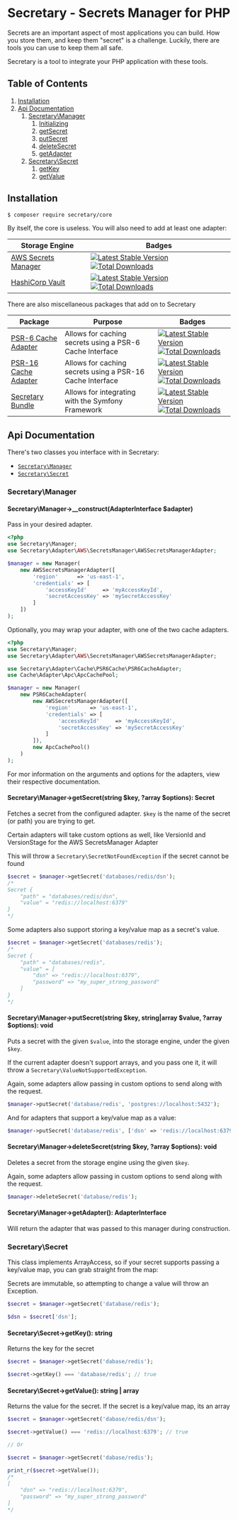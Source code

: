 # Secretary - Secrets Manager for PHP

Secrets are an important aspect of most applications you can build. How you store them, and keep them "secret" is a challenge.
Luckily, there are tools you can use to keep them all safe. 

Secretary is a tool to integrate your PHP application with these tools.

## Table of Contents

1. [Installation](#installation)
2. [Api Documentation](#api-documentation)
    1. [Secretary\Manager](#manager-class)
        1. [Initializing](#manager-constructor)
        2. [getSecret](#manager-getSecret)
        3. [putSecret](#manager-putSecret)
        4. [deleteSecret](#manager-deleteSecret)
        5. [getAdapter](#manager-getAdapter)
    2. [Secretary\Secret](#secret-class)
        1. [getKey](#secret-getKey)
        1. [getValue](#secret-getValue)

## Installation

```bash
$ composer require secretary/core
```

By itself, the core is useless. You will also need to add at least one adapter:

| Storage Engine | Badges |
| -------------- | -------- |
| [AWS Secrets Manager][aws-secrets-manager-adapter] | [![Latest Stable Version](https://poser.pugx.org/secretary/php-aws-secrets-manager-adapter/version)](https://packagist.org/packages/secretary/php-aws-secrets-manager-adapter) [![Total Downloads](https://poser.pugx.org/secretary/php-aws-secrets-manager-adapter/downloads)](https://packagist.org/packages/secretary/php-aws-secrets-manager-adapter) |
| [HashiCorp Vault][hashicorp-vault-adapter] | [![Latest Stable Version](https://poser.pugx.org/secretary/php-hashicorp-vault-adapter/version)](https://packagist.org/packages/secretary/php-hashicorp-vault-adapter) [![Total Downloads](https://poser.pugx.org/secretary/php-hashicorp-vault-adapter/downloads)](https://packagist.org/packages/secretary/php-hashicorp-vault-adapter) |

There are also miscellaneous packages that add on to Secretary 

| Package | Purpose | Badges |
| ------- | ------- | ------ |
| [PSR-6 Cache Adapter][psr-6-cache-adapter] | Allows for caching secrets using a PSR-6 Cache Interface | [![Latest Stable Version](https://poser.pugx.org/secretary/php-psr-6-cache-adapter/version)](https://packagist.org/packages/secretary/php-psr-6-cache-adapter) [![Total Downloads](https://poser.pugx.org/secretary/php-psr-6-cache-adapter/downloads)](https://packagist.org/packages/secretary/php-psr-6-cache-adapter) |
| [PSR-16 Cache Adapter][psr-16-cache-adapter] | Allows for caching secrets using a PSR-16 Cache Interface | [![Latest Stable Version](https://poser.pugx.org/secretary/php-psr-16-cache-adapter/version)](https://packagist.org/packages/secretary/php-psr-16-cache-adapter) [![Total Downloads](https://poser.pugx.org/secretary/php-psr-16-cache-adapter/downloads)](https://packagist.org/packages/secretary/php-psr-16-cache-adapter) |
| [Secretary Bundle][secretary-bundle] | Allows for integrating with the Symfony Framework | [![Latest Stable Version](https://poser.pugx.org/secretary/php-secretary-bundle/version)](https://packagist.org/packages/secretary/php-secretary-bundle) [![Total Downloads](https://poser.pugx.org/secretary/php-secretary-bundle/downloads)](https://packagist.org/packages/secretary/php-secretary-bundle) |

## Api Documentation

There's two classes you interface with in Secretary:

* [`Secretary\Manager`][Secretary\Manager::class]
* [`Secretary\Secret`][Secretary\Secret::class]

<a name="manager-class" />

### Secretary\Manager

<a name="manager-constructor" />

#### Secretary\Manager->__construct(AdapterInterface $adapter)

Pass in your desired adapter.

```php
<?php
use Secretary\Manager;
use Secretary\Adapter\AWS\SecretsManager\AWSSecretsManagerAdapter;

$manager = new Manager(
    new AWSSecretsManagerAdapter([
        'region'      => 'us-east-1',
        'credentials' => [
            'accessKeyId'     => 'myAccessKeyId',
            'secretAccessKey' => 'mySecretAccessKey'
        ]
    ])
);
```

Optionally, you may wrap your adapter, with one of the two cache adapters.

```php
<?php
use Secretary\Manager;
use Secretary\Adapter\AWS\SecretsManager\AWSSecretsManagerAdapter;

use Secretary\Adapter\Cache\PSR6Cache\PSR6CacheAdapter;
use Cache\Adapter\Apc\ApcCachePool;

$manager = new Manager(
    new PSR6CacheAdapter(
        new AWSSecretsManagerAdapter([
            'region'      => 'us-east-1',
            'credentials' => [
                'accessKeyId'     => 'myAccessKeyId',
                'secretAccessKey' => 'mySecretAccessKey'
            ]
        ]),
        new ApcCachePool()
    )
);
```

For mor information on the arguments and options for the adapters, view their respective documentation.

<a name="manager-getSecret" />

#### Secretary\Manager->getSecret(string $key, ?array $options): Secret

Fetches a secret from the configured adapter. `$key` is the name of the secret (or path) you are trying to get.

Certain adapters will take custom options as well, like VersionId and VersionStage for the AWS SecretsManager Adapter

This will throw a `Secretary\SecretNotFoundException` if the secret cannot be found

```php
$secret = $manager->getSecret('databases/redis/dsn');
/*
Secret {
    "path" = "databases/redis/dsn",
    "value" = "redis://localhost:6379"
}
*/
```

Some adapters also support storing a key/value map as a secret's value.

```php
$secret = $manager->getSecret('databases/redis');
/*
Secret {
    "path" = "databases/redis",
    "value" = [
        "dsn" => "redis://localhost:6379",
        "password" => "my_super_strong_password" 
    ]
}
*/
```

<a name="manager-putSecret" />

#### Secretary\Manager->putSecret(string $key, string|array $value, ?array $options): void

Puts a secret with the given `$value`, into the storage engine, under the given `$key`.

If the current adapter doesn't support arrays, and you pass one it, it will throw a `Secretary\ValueNotSupportedException`.

Again, some adapters allow passing in custom options to send along with the request.

```php
$manager->putSecret('database/redis', 'postgres://localhost:5432');
```

And for adapters that support a key/value map as a value: 

```php
$manager->putSecret('database/redis', ['dsn' => 'redis://localhost:6379', 'password' => 'my_super_strong_password']);
```

<a name="manager-deleteSecret" />

#### Secretary\Manager->deleteSecret(string $key, ?array $options): void

Deletes a secret from the storage engine using the given `$key`.

Again, some adapters allow passing in custom options to send along with the request.

```php
$manager->deleteSecret('database/redis');
```

<a name="manager-getAdapter" />

#### Secretary\Manager->getAdapter(): AdapterInterface

Will return the adapter that was passed to this manager during construction.

<a name="secret-class" />

### Secretary\Secret

This class implements ArrayAccess, so if your secret supports passing a key/value map, you can grab straight from the map:

Secrets are immutable, so attempting to change a value will throw an Exception.

```php
$secret = $manager->getSecret('database/redis');

$dsn = $secret['dsn'];
```

<a name="secret-getKey" />

#### Secretary\Secret->getKey(): string

Returns the key for the secret

```php
$secret = $manager->getSecret('dabase/redis');

$secret->getKey() === 'database/redis'; // true
```

<a name="secret-getValue" />

#### Secretary\Secret->getValue(): string | array

Returns the value for the secret. If the secret is a key/value map, its an array

```php
$secret = $manager->getSecret('dabase/redis/dsn');

$secret->getValue() === 'redis://localhost:6379'; // true

// Or

$secret = $manager->getSecret('dabase/redis');

print_r($secret->getValue()); 
/*
[
    "dsn" => "redis://localhost:6379",
    "password" => "my_super_strong_password" 
]
*/
```

[aws-secrets-manager-adapter]: https://github.com/secretary/php-aws-secrets-manager-adapter 
[hashicorp-vault-adapter]: https://github.com/secretary/php-hashicorp-vault-adapter 
[psr-6-cache-adapter]: https://github.com/secretary/php-psr-6-cache-adapter 
[psr-16-cache-adapter]: https://github.com/secretary/php-psr-16-cache-adapter 
[secretary-bundle]: https://github.com/secretary/php-secretary-bundle
[Secretary\Manager::class]: https://github.com/secretary/php/blob/master/src/Core/src/Manager.php
[Secretary\Secret::class]: https://github.com/secretary/php/blob/master/src/Core/src/Secret.php